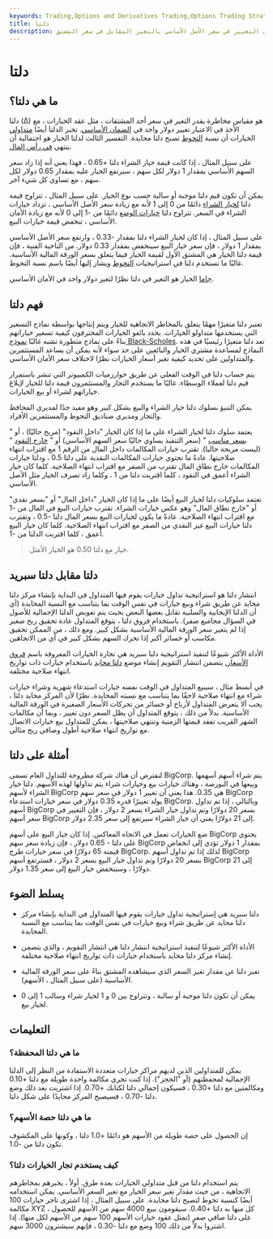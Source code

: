 ```yaml
---
keywords: Trading,Options and Derivatives Trading,Options Trading Strategy and Education,Options and Derivatives,Strategy and Education
title: دلتا
description: دلتا هي النسبة التي تقارن التغيير في سعر الأصل الأساسي بالتغير المقابل في سعر المشتق.
---
```


# دلتا
## ما هي دلتا؟

دلتا (Δ) هو مقياس مخاطرة يقدر التغير في سعر أحد المشتقات ، مثل عقد الخيارات ، مع الأخذ في الاعتبار تغيير دولار واحد في [الضمان الأساسي](/underlying-security). تخبر الدلتا أيضًا [متداولي](/hedgeratio) الخيارات أن نسبة [التحوط](/hedgeratio) تصبح دلتا محايدة. التفسير الثالث لدلتا الخيار هو احتمالية أن ينتهي [في رأس المال](/inthemoney).

على سبيل المثال ، إذا كانت قيمة خيار الشراء دلتا +0.65 ، فهذا يعني أنه إذا زاد سعر السهم الأساسي بمقدار 1 دولار لكل سهم ، سيرتفع الخيار عليه بمقدار 0.65 دولار لكل سهم ، مع تساوي كل شيء آخر.

يمكن أن تكون قيم دلتا موجبة أو سالبة حسب نوع الخيار. على سبيل المثال ، تتراوح قيمة دلتا [لخيار الشراء](/calloption) دائمًا من 0 إلى 1 لأنه مع زيادة سعر الأصل الأساسي ، تزداد خيارات الشراء في السعر. تتراوح دلتا [خيارات الوضع](/putoption) دائمًا من -1 إلى 0 لأنه مع زيادة الأمان الأساسي ، تنخفض قيمة خيارات البيع.

على سبيل المثال ، إذا كان لخيار الشراء دلتا بمقدار -0.33 ، وارتفع سعر الأصل الأساسي بمقدار 1 دولار ، فإن سعر خيار البيع سينخفض بمقدار 0.33 دولار. من الناحية الفنية ، فإن قيمة دلتا الخيار هي المشتق الأول لقيمة الخيار فيما يتعلق بسعر الورقة المالية الأساسية. غالبًا ما تستخدم دلتا في استراتيجيات [التحوط](/hedge) ويشار إليها أيضًا باسم نسبة التحوط.

[جاما](/gamma) الخيار هو التغير في دلتا نظرًا لتغير دولار واحد في الأمان الأساسي.

>

## فهم دلتا

تعتبر دلتا متغيرًا مهمًا يتعلق بالمخاطر الاتجاهية للخيار ويتم إنتاجها بواسطة نماذج التسعير التي يستخدمها متداولو الخيارات. يحدد بائعو الخيارات المحترفون كيفية تسعير خياراتهم بناءً على نماذج متطورة تشبه غالبًا [نموذج Black-Scholes](/blackscholes). تعد دلتا متغيرًا رئيسيًا في هذه النماذج لمساعدة مشتري الخيار والبائعين على حد سواء لأنه يمكن أن يساعد المستثمرين والمتداولين على تحديد كيفية تغير أسعار الخيارات نظرًا لاختلاف سعر الأمان الأساسي.

يتم حساب دلتا في الوقت الفعلي عن طريق خوارزميات الكمبيوتر التي تنشر باستمرار قيم دلتا لعملاء الوسطاء. غالبًا ما يستخدم التجار والمستثمرون قيمة دلتا للخيار لإبلاغ خياراتهم لشراء أو بيع الخيارات.

يمكن التنبؤ بسلوك دلتا خيار الشراء والبيع بشكل كبير وهو مفيد جدًا لمديري المحافظ والتجار ومديري صناديق التحوط والمستثمرين الأفراد.

يعتمد سلوك دلتا لخيار الشراء على ما إذا كان الخيار "داخل النقود" (مربح حاليًا) ، أو " [بسعر مناسب](/atthemoney) " (سعر التنفيذ يساوي حاليًا سعر السهم الأساسي) أو " [خارج النقود](/outofthemoney) " (ليست مربحة حاليا). تقترب خيارات المكالمات داخل المال من الرقم 1 مع اقتراب انتهاء صلاحيتها. عادةً ما تحتوي خيارات المكالمات النقدية على دلتا 0.5 ، ودلتا خيارات المكالمات خارج نطاق المال تقترب من الصفر مع اقتراب انتهاء الصلاحية. كلما كان خيار الشراء أعمق في النقود ، كلما اقتربت دلتا من 1 ، وكلما زاد تصرف الخيار مثل الأصل الأساسي.

تعتمد سلوكيات دلتا لخيار البيع أيضًا على ما إذا كان الخيار "داخل المال" أو "بسعر نقدي" أو "خارج نطاق المال" وهو عكس خيارات الشراء. تقترب خيارات البيع في المال من -1 مع اقتراب انتهاء الصلاحية. عادةً ما يكون لخيارات البيع بسعر المال دلتا -0.5 ، وتقترب دلتا خيارات البيع غير النقدي من الصفر مع اقتراب انتهاء الصلاحية. كلما كان خيار البيع أعمق ، كلما اقتربت الدلتا من -1.

> خيار مع دلتا 0.50 هو الخيار الأمثل.

>

## دلتا مقابل دلتا سبريد

انتشار دلتا هو استراتيجية تداول خيارات يقوم فيها المتداول في البداية بإنشاء مركز دلتا محايد عن طريق شراء وبيع خيارات في نفس الوقت بما يتناسب مع النسبة المحايدة (أي أن الدلتا الإيجابية والسلبية تقابل بعضها البعض بحيث يتم تعويض الدلتا الإجمالية للأصول في السؤال مجاميع صفر). باستخدام فروق دلتا ، يتوقع المتداول عادة تحقيق ربح صغير إذا لم يتغير سعر الورقة المالية الأساسية بشكل كبير. ومع ذلك ، من الممكن تحقيق مكاسب أو خسائر أكبر إذا تحرك السهم بشكل كبير في أي من الاتجاهين.

الأداة الأكثر شيوعًا لتنفيذ استراتيجية دلتا سبريد هي تجارة الخيارات المعروفة باسم [فروق الأسعار.](/calendarspread) يتضمن انتشار التقويم إنشاء موضع [دلتا محايد](/deltaneutral) باستخدام خيارات ذات تواريخ انتهاء صلاحية مختلفة.

في أبسط مثال ، سيبيع المتداول في الوقت نفسه خيارات استدعاء شهرية وشراء خيارات شراء مع انتهاء صلاحية لاحقًا بما يتناسب مع نسبته المحايدة. نظرًا لأن المركز محايد دلتا ، يجب ألا يتعرض المتداول لأرباح أو خسائر من تحركات الأسعار الصغيرة في الورقة المالية الأساسية. بدلاً من ذلك ، يتوقع المتداول أن يظل السعر دون تغيير ، وبما أن مكالمات الشهر القريب تفقد قيمتها الزمنية وتنتهي صلاحيتها ، يمكن للمتداول بيع خيارات الاتصال مع تواريخ انتهاء صلاحية أطول وصافي ربح مثالي.

## أمثلة على دلتا

لنفترض أن هناك شركة مطروحة للتداول العام تسمى BigCorp. يتم شراء أسهم أسهمها وبيعها في البورصة ، وهناك خيارات بيع وخيارات شراء يتم تداولها لهذه الأسهم. دلتا خيار الشراء لأسهم BigCorp هي 0.35. هذا يعني أن تغيير 1 دولار في سعر سهم BigCorp يولد تغييرًا قدره 0.35 دولار في سعر خيارات استدعاء BigCorp. وبالتالي ، إذا تم تداول أسهم BigCorp بسعر 20 دولارًا وتم تداول خيار الشراء بسعر 2 دولار ، فإن التغيير في سعر أسهم BigCorp إلى 21 دولارًا يعني أن خيار الشراء سيرتفع إلى سعر 2.35 دولار.

ضع الخيارات تعمل في الاتجاه المعاكس. إذا كان خيار البيع على أسهم BigCorp يحتوي على دلتا - 0.65 دولار ، فإن زيادة سعر سهم BigCorp بمقدار 1 دولار تؤدي إلى انخفاض قيمته 65 دولارًا في سعر خيارات طرح BigCorp. لذلك إذا تم تداول أسهم BigCorp بسعر 20 دولارًا وتم تداول خيار البيع بسعر 2 دولار ، فسترتفع أسهم BigCorp إلى 21 دولارًا ، وسينخفض خيار البيع إلى سعر 1.35 دولار.

## يسلط الضوء

- دلتا سبريد هي إستراتيجية تداول خيارات يقوم فيها المتداول في البداية بإنشاء مركز دلتا محايد عن طريق شراء وبيع خيارات في نفس الوقت بما يتناسب مع النسبة المحايدة.

- الأداة الأكثر شيوعًا لتنفيذ استراتيجية انتشار دلتا هي انتشار التقويم ، والذي يتضمن إنشاء مركز دلتا محايد باستخدام خيارات ذات تواريخ انتهاء صلاحية مختلفة.

- تعبر دلتا عن مقدار تغير السعر الذي سيشاهده المشتق بناءً على سعر الورقة المالية الأساسية (على سبيل المثال ، الأسهم).

- يمكن أن تكون دلتا موجبة أو سالبة ، وتتراوح بين 0 و 1 لخيار شراء وسالب 1 إلى 0 لخيار بيع.

## التعليمات

### ما هي دلتا المحفظة؟

يمكن للمتداولين الذين لديهم مراكز خيارات متعددة الاستفادة من النظر إلى الدلتا الإجمالية لمحفظتهم (أو "الحجز"). إذا كنت تجري مكالمة واحدة طويلة مع دلتا +0.10 ومكالمتين مع دلتا +0.30 ، فسيكون إجمالي دلتا لكتابك +0.70. إذا اشتريت بعد ذلك وضع دلتا -0.70 ، فسيصبح المركز محايدًا على شكل دلتا.

### ما هي دلتا حصة الأسهم؟

إن الحصول على حصة طويلة من الأسهم هو دائمًا +1.0 دلتا ، وكونها على المكشوف تكون دلتا من -1.0.

### كيف يستخدم تجار الخيارات دلتا؟

يتم استخدام دلتا من قبل متداولي الخيارات بعدة طرق. أولاً ، يخبرهم بمخاطرهم الاتجاهية ، من حيث مقدار تغير سعر الخيار مع تغير السعر الأساسي. يمكن استخدامه أيضًا كنسبة تحوط لتصبح دلتا محايدة. على سبيل المثال ، إذا اشترى تاجر خيارات 100 مكالمة XYZ ، كل منها به دلتا +0.40. سيقومون ببيع 4000 سهم من الأسهم للحصول على دلتا صافي صفر (تمثل عقود خيارات الأسهم 100 سهم من الأسهم لكل منها). إذا اشتروا بدلاً من ذلك 100 وضع مع دلتا -0.30 ، فإنهم سيشترون 3000 سهم.


